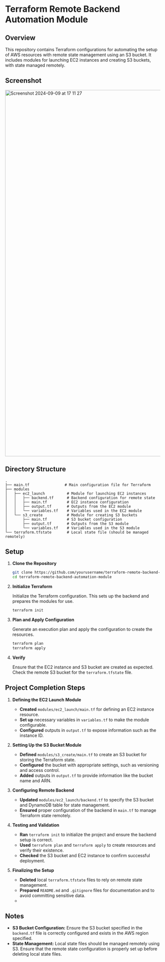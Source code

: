 
# Terraform Remote Backend Automation Module

## Overview

This repository contains Terraform configurations for automating the setup of AWS resources with remote state management using an S3 bucket. It includes modules for launching EC2 instances and creating S3 buckets, with state managed remotely.

## Screenshot
<img width="1190" alt="Screenshot 2024-09-09 at 17 11 27" src="https://github.com/user-attachments/assets/6a664906-e84f-4970-93b9-f972011cef24">


## Directory Structure

```
.
├── main.tf                # Main configuration file for Terraform
├── modules
│   ├── ec2_launch          # Module for launching EC2 instances
│   │   ├── backend.tf      # Backend configuration for remote state
│   │   ├── main.tf         # EC2 instance configuration
│   │   ├── output.tf       # Outputs from the EC2 module
│   │   └── variables.tf    # Variables used in the EC2 module
│   └── s3_create           # Module for creating S3 buckets
│       ├── main.tf         # S3 bucket configuration
│       ├── output.tf       # Outputs from the S3 module
│       └── variables.tf    # Variables used in the S3 module
└── terraform.tfstate       # Local state file (should be managed remotely)
```

## Setup

1. **Clone the Repository**

   ```bash
   git clone https://github.com/yourusername/terraform-remote-backend-automation-module.git
   cd terraform-remote-backend-automation-module
   ```

2. **Initialize Terraform**

   Initialize the Terraform configuration. This sets up the backend and prepares the modules for use.

   ```bash
   terraform init
   ```

3. **Plan and Apply Configuration**

   Generate an execution plan and apply the configuration to create the resources.

   ```bash
   terraform plan
   terraform apply
   ```

4. **Verify**

   Ensure that the EC2 instance and S3 bucket are created as expected. Check the remote S3 bucket for the `terraform.tfstate` file.

## Project Completion Steps

1. **Defining the EC2 Launch Module**

   - **Created** `modules/ec2_launch/main.tf` for defining an EC2 instance resource.
   - **Set up** necessary variables in `variables.tf` to make the module configurable.
   - **Configured** outputs in `output.tf` to expose information such as the instance ID.

2. **Setting Up the S3 Bucket Module**

   - **Defined** `modules/s3_create/main.tf` to create an S3 bucket for storing the Terraform state.
   - **Configured** the bucket with appropriate settings, such as versioning and access control.
   - **Added** outputs in `output.tf` to provide information like the bucket name and ARN.

3. **Configuring Remote Backend**

   - **Updated** `modules/ec2_launch/backend.tf` to specify the S3 bucket and DynamoDB table for state management.
   - **Ensured** proper configuration of the backend in `main.tf` to manage Terraform state remotely.

4. **Testing and Validation**

   - **Ran** `terraform init` to initialize the project and ensure the backend setup is correct.
   - **Used** `terraform plan` and `terraform apply` to create resources and verify their existence.
   - **Checked** the S3 bucket and EC2 instance to confirm successful deployment.

5. **Finalizing the Setup**

   - **Deleted** local `terraform.tfstate` files to rely on remote state management.
   - **Prepared** `README.md` and `.gitignore` files for documentation and to avoid committing sensitive data.
   - 

## Notes

- **S3 Bucket Configuration:** Ensure the S3 bucket specified in the `backend.tf` file is correctly configured and exists in the AWS region specified.
- **State Management:** Local state files should be managed remotely using S3. Ensure that the remote state configuration is properly set up before deleting local state files.
